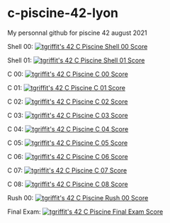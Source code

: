 # c-piscine-42-lyon
My personnal github for piscine 42 august 2021

Shell 00:   [![tgriffit's 42 C Piscine Shell 00 Score](https://badge42.vercel.app/api/v2/cl63gaio2003009mjiju21uh0/project/2270621)](https://github.com/JaeSeoKim/badge42)

Shell 01:   [![tgriffit's 42 C Piscine Shell 01 Score](https://badge42.vercel.app/api/v2/cl63gaio2003009mjiju21uh0/project/2272963)](https://github.com/JaeSeoKim/badge42)

C 00:       [![tgriffit's 42 C Piscine C 00 Score](https://badge42.vercel.app/api/v2/cl63gaio2003009mjiju21uh0/project/2276771)](https://github.com/JaeSeoKim/badge42)

C 01:       [![tgriffit's 42 C Piscine C 01 Score](https://badge42.vercel.app/api/v2/cl63gaio2003009mjiju21uh0/project/2280772)](https://github.com/JaeSeoKim/badge42)

C 02:       [![tgriffit's 42 C Piscine C 02 Score](https://badge42.vercel.app/api/v2/cl63gaio2003009mjiju21uh0/project/2285938)](https://github.com/JaeSeoKim/badge42)

C 03:       [![tgriffit's 42 C Piscine C 03 Score](https://badge42.vercel.app/api/v2/cl63gaio2003009mjiju21uh0/project/2289940)](https://github.com/JaeSeoKim/badge42)

C 04:       [![tgriffit's 42 C Piscine C 04 Score](https://badge42.vercel.app/api/v2/cl63gaio2003009mjiju21uh0/project/2295447)](https://github.com/JaeSeoKim/badge42)

C 05:       [![tgriffit's 42 C Piscine C 05 Score](https://badge42.vercel.app/api/v2/cl63gaio2003009mjiju21uh0/project/2302874)](https://github.com/JaeSeoKim/badge42)

C 06:       [![tgriffit's 42 C Piscine C 06 Score](https://badge42.vercel.app/api/v2/cl63gaio2003009mjiju21uh0/project/2302875)](https://github.com/JaeSeoKim/badge42)

C 07:       [![tgriffit's 42 C Piscine C 07 Score](https://badge42.vercel.app/api/v2/cl63gaio2003009mjiju21uh0/project/2308110)](https://github.com/JaeSeoKim/badge42)

C 08:       [![tgriffit's 42 C Piscine C 08 Score](https://badge42.vercel.app/api/v2/cl63gaio2003009mjiju21uh0/project/2308497)](https://github.com/JaeSeoKim/badge42)

Rush 00:    [![tgriffit's 42 C Piscine Rush 00 Score](https://badge42.vercel.app/api/v2/cl63gaio2003009mjiju21uh0/project/2280740)](https://github.com/JaeSeoKim/badge42)

Final Exam: [![tgriffit's 42 C Piscine Final Exam Score](https://badge42.vercel.app/api/v2/cl63gaio2003009mjiju21uh0/project/2310932)](https://github.com/JaeSeoKim/badge42)
